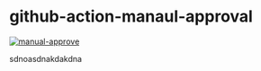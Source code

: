 # github-action-manaul-approval

[![manual-approve](https://github.com/wavemoroc001/github-action-manaul-approval/actions/workflows/manaul.yml/badge.svg?branch=main)](https://github.com/wavemoroc001/github-action-manaul-approval/actions/workflows/manaul.yml)

sdnoasdnakdakdna
